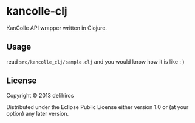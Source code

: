 # kancolle-clj

KanColle API wrapper written in Clojure.

## Usage

read ``src/kancolle_clj/sample.clj`` and you would know how it is like : )

## License

Copyright © 2013 delihiros

Distributed under the Eclipse Public License either version 1.0 or (at
your option) any later version.
